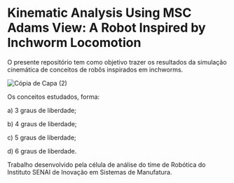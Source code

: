 # Kinematic Analysis Using MSC Adams View: A Robot Inspired by Inchworm Locomotion

O presente repositório tem como objetivo trazer os resultados da simulação cinemática de conceitos de robôs inspirados em inchworms.

![Cópia de Capa (2)](https://github.com/carolpazda/inchworm6DOFs/assets/107930972/bdb7b11b-8461-4561-bfad-2cc5f908f6ed)

Os conceitos estudados, forma:

a) 3 graus de liberdade;

b) 4 graus de liberdade;

c) 5 graus de liberdade;

d) 6 graus de liberdade.


Trabalho desenvolvido pela célula de análise do time de Robótica do Instituto SENAI de Inovação em Sistemas de Manufatura.
